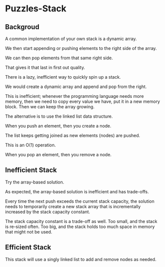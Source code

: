 # Puzzles-Stack

## Backgroud

A common implementation of your own stack is a dynamic array.

We then start appending or pushing elements to the right side of the array.

We can then pop elements from that same right side.

That gives it that last in first out quality.

There is a lazy, inefficient way to quickly spin up a stack.

We would create a dynamic array and append and pop from the right.

This is inefficient; whenever the programming language needs more memory,
then we need to copy every value we have, put it in a new memory block.
Then we can keep the array growing.

The alternative is to use the linked list data structure.

When you push an element, then you create a node.

The list keeps getting joined as new elements (nodes) are pushed.

This is an O(1) operation.

When you pop an element, then you remove a node.

## Inefficient Stack

Try the array-based solution.

As expected, the array-based solution is inefficient and has trade-offs.

Every time the next push exceeds the current stack capacity,
the solution needs to temporarily create a new stack array
that is incrementally increased by the stack capacity constant.

The stack capacity constant is a trade-off as well.
Too small, and the stack is re-sized often.
Too big, and the stack holds too much space in memory that might not be used.

## Efficient Stack

This stack will use a singly linked list to add and remove nodes as needed.
